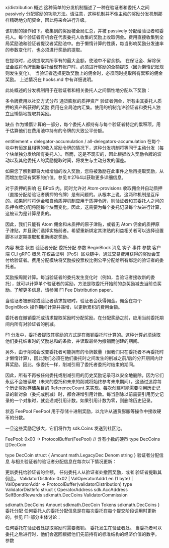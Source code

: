 x/distribution
概述
这种简单的分发机制描述了一种在验证者和委托人之间 passively 分配奖励的功能方法。请注意，这种机制并不像主动的奖励分发机制那样精确地分配资金，因此将来会进行升级。

该机制的操作如下。收集到的奖励被全局汇总，并被 passively 分配给验证者和委托人。每个验证者有机会在代表委托人收集的奖励上收取佣金。费用直接收集到全局奖励池和验证者提议者奖励池中。由于懒惰计算的性质，每当影响奖励分发速率的参数变化时，也必须进行奖励的提取。

在提取时，必须提取其所享有的最大金额，使池中不留余额。
在保证金、解除保证金或将令牌重新委托给现有帐户时，必须进行奖励的全额提取（因为懒惰记账规则发生变化）。
当验证者选择更改奖励上的佣金时，必须同时提取所有累积的佣金奖励。
上述情况在 hooks.md 中有详细说明。

此处概述的分发机制用于在验证者和相关委托人之间惰性地分配以下奖励：

多令牌费用以社交方式分布
通货膨胀的质押资产
验证者佣金，所有由其委托人质押的资产所获得的奖励
费用在全局池内汇集。使用的机制允许验证者和委托人独立且懒惰地提取其奖励。

缺点
作为懒惰计算的一部分，每个委托人都持有与每个验证者特定的累积项，用于估算他们在费用池中持有的令牌的大致公平份额。

entitlement = delegator-accumulation / all-delegators-accumulation
在每个块中有恒定且相等的收入奖励令牌的情况下，这种分发机制将等同于主动分发（每个块单独分发给所有委托人）。然而，这是不现实的，因此根据收入奖励令牌的波动以及其他委托人的奖励提取时间，将发生与主动分发的偏差。

如果您了解到即将大幅增加的收入奖励，您将被激励在此事件之后再提取奖励，从而增加您现有累积的价值。参见＃2764以获取更多详细信息。

对于质押的影响
在 BPoS 内，同时允许对 Atom-provisions 收取佣金并自动质押（直接分配给验证者质押的令牌）是有问题的。从根本上说，这两种机制是互斥的。如果同时将佣金和自动质押机制应用于质押令牌，则验证者和其委托人之间的质押令牌分配将随每个块而变化。因此，这需要为每个委托记录每个块进行计算，这被认为是计算昂贵的。

因此，我们只能有 Atom 佣金和未质押的原子津贴，或者无 Atom 佣金的质押原子津贴，并且我们选择实施前者。希望重新绑定其津贴的利益相关者可以选择设置脚本以定期提取和重新绑定奖励。

内容
概念
状态
验证者分配
委托分配
参数
BeginBlock
消息
钩子
事件
参数
客户端
CLI
gRPC
概念
在权益证明（PoS）区块链中，通过交易费用获得的奖励会支付给验证者。费用分配模块将奖励按投票权比例公平分配给所有绑定的验证者的委托者。

奖励按周期计算。每当验证者的委托发生变化时（例如，当验证者接收新的委托），就可以计算单个验证者的奖励，方法是取委托开始前的总奖励减去当前总奖励。了解更多信息，请参阅 F1 Fee Distribution paper。

当验证者被删除或验证者请求提取时，验证者会获得佣金。佣金在每个 BeginBlock 操作期间计算并递增，以更新累积的费用金额。

委托者在撤销委托或请求提取奖励时分配奖励。在分配奖励之前，应用当前委托期间内所有对验证者的削减。

F1 分发中，委托者提取其奖励的方式是在撤销委托时计算的。这种计算必须读取他们委托结束时的奖励总和的条款，并读取最终为撤销而创建的期间。

另外，由于削减会改变委托者可能拥有的令牌数量（但我们只在委托者不再委托时才懒惰计算），因此我们必须在他们委托时之间发生的削减之前/后的分开期间内计算奖励。因此，像委托一样，削减引用了委托者委托时结束的期间。

因此，所有不再被任何委托或削减引用的历史奖励记录可以安全地删除，因为它们永远不会被读取（未来的委托和未来的削减将始终参考未来期间）。这通过追踪每个历史奖励存储条目的 ReferenceCount 来实现。每次创建可能需要引用历史记录的新对象（委托或削减）时，都会递增引用计数。每当删除以前需要引用历史记录的一个对象时，就会递减引用计数。如果引用计数为零，则删除历史记录。

状态
FeePool
FeePool 用于存储十进制奖励，以允许从通货膨胀等操作中接收硬币的分数。

一旦这些奖励足够大，它们将作为 sdk.Coins 发送到社区池。

FeePool: 0x00 -> ProtocolBuffer(FeePool)
// 含有小数的硬币
type DecCoins []DecCoin

type DecCoin struct {
Amount math.LegacyDec
Denom  string
}
验证者分配信息
与相关验证者的验证者分配信息在每次以下情况更新：

更新委托给验证者的金额，
任何委托人从验证者处撤回奖励，或者
验证者提取其佣金。
ValidatorDistInfo: 0x02 | ValOperatorAddrLen (1 byte) | ValOperatorAddr -> ProtocolBuffer(validatorDistribution)
type ValidatorDistInfo struct {
OperatorAddress     sdk.AccAddress
SelfBondRewards     sdkmath.DecCoins
ValidatorCommission

sdkmath.DecCoins
Amount              sdkmath.DecCoin
Tokens              sdkmath.DecCoins
}
委托分配
任何委托人的委托分配信息是在每次委托在每个提交阶段调用时更新的，参见 F1-部分主体讨论：

任何委托在验证者处提取奖励时需要撤销。
委托发生在验证者处。
当委托者可以委托之后进行时，他们会返回根据他们先前持有的标准结构的经济价值的数字。
参数